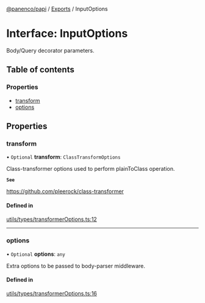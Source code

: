 [@panenco/papi](../README.md) / [Exports](../modules.md) / InputOptions

# Interface: InputOptions

Body/Query decorator parameters.

## Table of contents

### Properties

- [transform](InputOptions.md#transform)
- [options](InputOptions.md#options)

## Properties

### transform

• `Optional` **transform**: `ClassTransformOptions`

Class-transformer options used to perform plainToClass operation.

**`See`**

https://github.com/pleerock/class-transformer

#### Defined in

[utils/types/transformerOptions.ts:12](https://github.com/Panenco/papi/blob/db78196/src/utils/types/transformerOptions.ts#L12)

___

### options

• `Optional` **options**: `any`

Extra options to be passed to body-parser middleware.

#### Defined in

[utils/types/transformerOptions.ts:16](https://github.com/Panenco/papi/blob/db78196/src/utils/types/transformerOptions.ts#L16)
